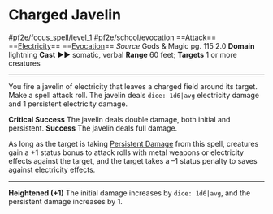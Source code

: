 # Charged Javelin
#pf2e/focus_spell/level_1 #pf2e/school/evocation 
==[Attack](rules/traits/attack.md)== ==[Electricity](rules/traits/electricity.md)== ==[Evocation](rules/traits/evocation.md)==
*Source* Gods & Magic pg. 115 2.0
**Domain** lightning
**Cast** ►► somatic, verbal
**Range** 60 feet; **Targets** 1 or more creatures

---
You fire a javelin of electricity that leaves a charged field around its target. Make a spell attack roll. The javelin deals `dice: 1d6|avg` electricity damage and 1 persistent electricity damage.

**Critical Success** The javelin deals double damage, both initial and persistent.
**Success** The javelin deals full damage.

As long as the target is taking [Persistent Damage](../../../Conditions/Persistent%20Damage.md) from this spell, creatures gain a +1 status bonus to attack rolls with metal weapons or electricity effects against the target, and the target takes a –1 status penalty to saves against electricity effects.

<hr>

**Heightened (+1)** The initial damage increases by `dice: 1d6|avg`, and the persistent damage increases by 1.